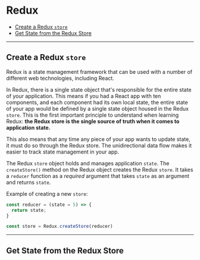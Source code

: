 # Redux

* [Create a Redux `store`](#Create-a-Redux-store)
* [Get State from the Redux Store](#Get-State-from-the-Redux-Store)
***

## Create a Redux `store`
Redux is a state management framework that can be used with a number of different web technologies, including React.

In Redux, there is a single state object that's responsible for the entire state of your application. This means if you had a React app with ten components, and each component had its own local state, the entire state of your app would be defined by a single state object housed in the Redux `store`. This is the first important principle to understand when learning Redux: **the Redux store is the single source of truth when it comes to application state.**

This also means that any time any piece of your app wants to update state, it must do so through the Redux store. The unidirectional data flow makes it easier to track state management in your app.

The Redux `store` object holds and manages application `state`.  The `createStore()` method on the Redux object creates the Redux `store`.   It takes a `reducer` function as a _required_ argument that takes `state` as an argument and returns `state`.

Example of creating a new `store`:

```javascript
const reducer = (state = 5) => {
  return state;
}

const store = Redux.createStore(reducer)
```
***
## Get State from the Redux Store

